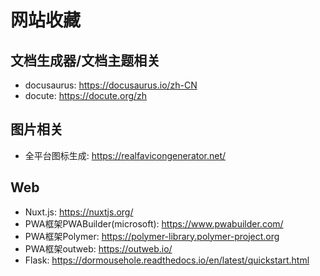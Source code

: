 # 网站收藏


## 文档生成器/文档主题相关
 - docusaurus: https://docusaurus.io/zh-CN
 - docute: https://docute.org/zh

## 图片相关
 - 全平台图标生成: https://realfavicongenerator.net/

## Web
 - Nuxt.js: https://nuxtjs.org/
 - PWA框架PWABuilder(microsoft): https://www.pwabuilder.com/
 - PWA框架Polymer: https://polymer-library.polymer-project.org 
 - PWA框架outweb: https://outweb.io/
 - Flask: https://dormousehole.readthedocs.io/en/latest/quickstart.html

